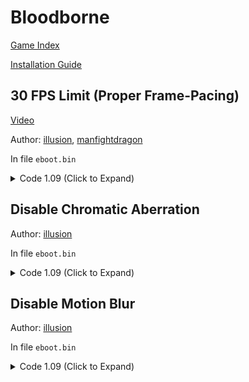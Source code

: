 # Bloodborne

[Game Index](README.md#games)

[Installation Guide](https://illusion0001.github.io/install-instructions/)

## 30 FPS Limit (Proper Frame-Pacing)

[Video](https://youtu.be/seKQOQy5Ab4)

Author: [illusion](https://twitter.com/illusion0002), [manfightdragon](https://twitter.com/manfightdragon)

In file `eboot.bin`

<details>
<summary>Code 1.09 (Click to Expand)</summary>

```
# both code must be applied to take effect!!

# lift engine 30 fps cap
# set min timestep to 0.166667
# from manfightdragon
# https://www.patreon.com/posts/47314774
41 C7 44 24 18 89 88 08 3D 48 B9 00 00 00 00 1E

41 C7 44 24 18 89 88 88 3C 48 B9 00 00 00 00 1E

# sceVideoOutSetFlipRate to 0x1
# this works because it is now relying on the kernel function to cap
# the framerate rather than the engine
85 C0 49 89 DC 0F 88 2F 01 00 00 31 F6 89 C7 E8 85 93 4E 00

BE 01 00 00 00 49 89 DC 90 90 90 90 90 89 C7 E8 85 93 4E 00

## notes:
# Kernel function will provide fixed rate of update time.
# 0x0 16.67ms -- 60hz
# 0x1 33.33ms -- 30hz fix bad frame pacing.
# 0x2 50.00ms -- 20hz
##
```

</details>

## Disable Chromatic Aberration

Author: [illusion](https://twitter.com/illusion0002)

In file `eboot.bin`

<details>
<summary>Code 1.09 (Click to Expand)</summary>

```
0x22A3AA8 C7 83 AC 00 00 00 00 00 00 00 90 90
```

</details>


## Disable Motion Blur

Author: [illusion](https://twitter.com/illusion0002)

In file `eboot.bin`

<details>
<summary>Code 1.09 (Click to Expand)</summary>

```
0x22A457B EB 16
```

</details>

